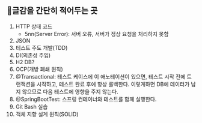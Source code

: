 ## 📝글감을 간단히 적어두는 곳
1. HTTP 상태 코드 
    * 5nn(Server Error): 서버 오류, 서버가 정상 요청을 처리하지 못함
2. JSON
3. 테스트 주도 개발(TDD)
4. DI(의존성 주입)
5. H2 DB?
6. OCP(개방 폐쇄 원칙)
7. @Transactional: 테스트 케이스에 이 애노테이션이 있으면, 테스트 시작 전에 트랜잭션을 시작하고, 테스트 완료 후에 항상 롤백한다. 이렇게하면 DB에 데이터가 남지 않으므로 다음 테스트에 영향을 주지 않는다.
8. @SpringBootTest: 스프링 컨테이너와 테스트를 함께 실행한다.
9. Git Bash 실습
10. 객체 지향 설계 원칙(SOLID)
